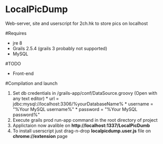 # LocalPicDump
Web-server, site and userscript for 2ch.hk to store pics on localhost

#Requires 
  - jre 8
  - Grails 2.5.4 (grails 3 probably not supported)
  - MySQL

#TODO
  - Front-end

#Compilation and launch
  1. Set db credentials in /grails-app/conf/DataSource.groovy (Open with any text editor) 
    * url = jdbc:mysql://localhost:3306/%yourDatabaseName%
    * username = "%Your MySQL username%"
    * password = "%Your MySQL password%"
  2. Execute grails prod run-app command in the root directory of project
  3. Applictaion now avalible on **http://localhost:1337/LocalPicDumb**
  4. To install userscript just drag-n-drop **localpicdump.user.js** file on **chrome://extension** page
